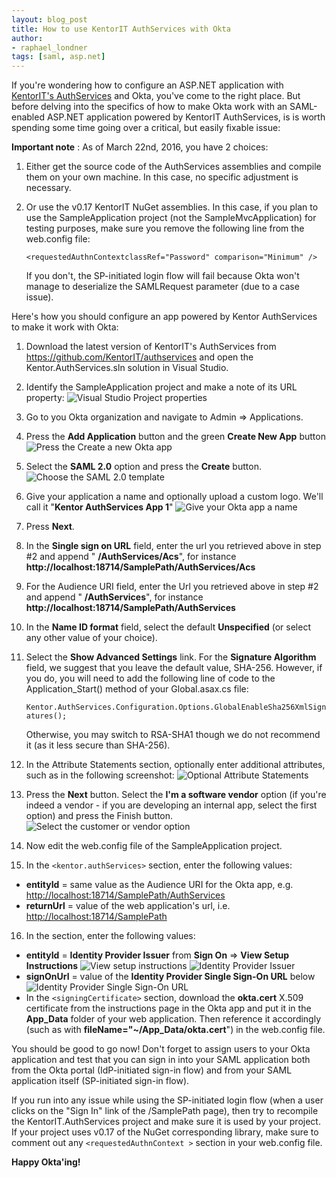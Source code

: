 ```yaml
---
layout: blog_post
title: How to use KentorIT AuthServices with Okta
author:
- raphael_londner
tags: [saml, asp.net]
---
```


If you're wondering how to configure an ASP.NET application with [KentorIT's AuthServices](https://github.com/KentorIT/authservices) and Okta, you've come to the right place. But before delving into the specifics of how to make Okta work with an SAML-enabled ASP.NET application powered by KentorIT AuthServices, is is worth spending some time going over a critical, but easily fixable issue:

**Important note** : As of March 22nd, 2016, you have 2 choices:

1. Either get the source code of the AuthServices assemblies and compile them on your own machine. In this case, no specific adjustment is necessary.

2. Or use the v0.17 KentorIT NuGet assemblies. In this case, if you plan to use the SampleApplication project (not the SampleMvcApplication) for testing purposes, make sure you remove the following line from the web.config file:

    `<requestedAuthnContextclassRef="Password" comparison="Minimum" />`

    If you don't, the SP-initiated login flow will fail because Okta won't manage to deserialize the SAMLRequest parameter (due to a case issue).

Here's how you should configure an app powered by Kentor AuthServices to make it work with Okta:

1. Download the latest version of KentorIT's AuthServices from <https://github.com/KentorIT/authservices> and open the Kentor.AuthServices.sln solution in Visual Studio.
2. Identify the SampleApplication project and make a note of its URL property:
  ![Visual Studio Project properties](/assets/img/KentorOkta/VSProjectProperties.png)
3. Go to you Okta organization and navigate to Admin => Applications.
4. Press the **Add Application** button and the green **Create New App** button
  ![Press the Create a new Okta app](/assets/img/KentorOkta/CreateNewAppButton.png)
5. Select the **SAML 2.0** option and press the **Create** button.
  ![Choose the SAML 2.0 template](/assets/img/KentorOkta/SAML2Option.png)
6. Give your application a name and optionally upload a custom logo. We'll call it "**Kentor AuthServices App 1**"
  ![Give your Okta app a name](/assets/img/KentorOkta/OktaAppName.png)
7. Press **Next**.
8. In the **Single sign on URL** field, enter the url you retrieved above in step #2 and append " **/AuthServices/Acs**", for instance **http://localhost:18714/SamplePath/AuthServices/Acs**
9. For the Audience URI field, enter the Url you retrieved above in step #2 and append " **/AuthServices**", for instance **http://localhost:18714/SamplePath/AuthServices**
10. In the **Name ID format** field, select the default **Unspecified** (or select any other value of your choice).
11. Select the **Show Advanced Settings** link. For the **Signature Algorithm** field, we suggest that you leave the default value, SHA-256. However, if you do, you will need to add the following line of code to the Application_Start() method of your Global.asax.cs file:

    `Kentor.AuthServices.Configuration.Options.GlobalEnableSha256XmlSignatures();`

    Otherwise, you may switch to RSA-SHA1 though we do not recommend it (as it less secure than SHA-256).
12. In the Attribute Statements section, optionally enter additional attributes, such as in the following screenshot:
  ![Optional Attribute Statements](/assets/img/KentorOkta/OptionalAttributeStatements.png)
13. Press the **Next** button. Select the **I'm a software vendor** option (if you're indeed a vendor - if you are developing an internal app, select the first option) and press the Finish button.
  ![Select the customer or vendor option](/assets/img/KentorOkta/VendorOrCustomerOption.png)
14. Now edit the web.config file of the SampleApplication project.
15. In the `<kentor.authServices>` section, enter the following values:
  - **entityId** = same value as the Audience URI for the Okta app, e.g. [http://localhost:18714/SamplePath/AuthServices](http://localhost:18714/SamplePath/AuthServices)
  - **returnUrl** = value of the web application's url, i.e. [http://localhost:18714/SamplePath](http://localhost:18714/SamplePath)
16. In the <identityProviders> section, enter the following values:
  - **entityId** = **Identity Provider Issuer** from **Sign On** => **View Setup Instructions**
    ![View setup instructions](/assets/img/KentorOkta/ViewSetupInstructions.png)
    ![Identity Provider Issuer](/assets/img/KentorOkta/IdentityProviderIssuer.png)
  - **signOnUrl** = value of the **Identity Provider Single Sign-On URL** below
    ![Identity Provider Single Sign-On URL](/assets/img/KentorOkta/IdPSSOUrl.png)
  - In the `<signingCertificate>` section, download the **okta.cert** X.509 certificate from the instructions page in the Okta app and put it in the **App\_Data** folder of your web application. Then reference it accordingly (such as with **fileName="~/App\_Data/okta.cert**") in the web.config file.


You should be good to go now! Don't forget to assign users to your Okta application and test that you can sign in into your SAML application both from the Okta portal (IdP-initiated sign-in flow) and from your SAML application itself (SP-initiated sign-in flow).

If you run into any issue while using the SP-initiated login flow (when a user clicks on the "Sign In" link of the /SamplePath page), then try to recompile the KentorIT.AuthServices project and make sure it is used by your project. If your project uses v0.17 of the NuGet corresponding library, make sure to comment out any `<requestedAuthnContext >` section in your web.config file.

**Happy Okta'ing!**

